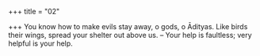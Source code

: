 +++
title = "02"

+++
You know how to make evils stay away, o gods, o Ādityas.
Like birds their wings, spread your shelter out above us.
– Your help is faultless; very helpful is your help.